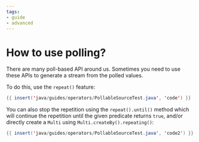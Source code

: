 ```yaml
---
tags:
- guide
- advanced
---
```


# How to use polling?

There are many poll-based API around us.
Sometimes you need to use these APIs to generate a stream from the polled values.

To do this, use the `repeat()` feature:

```java linenums="1"
{{ insert('java/guides/operators/PollableSourceTest.java', 'code') }}
```

You can also stop the repetition using the `repeat().until()` method which will continue the repetition until the given predicate returns `true`, and/or directly create a `Multi` using `Multi.createBy().repeating()`:

```java linenums="1"
{{ insert('java/guides/operators/PollableSourceTest.java', 'code2') }}
```